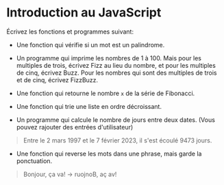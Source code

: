# Introduction au JavaScriptÉcrivez les fonctions et programmes suivant:
- Une fonction qui vérifie si un mot est un palindrome.
- Un programme qui imprime les nombres de 1 à 100. Mais pour les multiples de trois, écrivez Fizz au lieu du nombre, et pour les multiples de cinq, écrivez Buzz. Pour les nombres qui sont des multiples de trois et de cinq, écrivez FizzBuzz.- Une fonction qui retourne le nombre `x` de la série de Fibonacci.- Une fonction qui trie une liste en ordre décroissant.- Un programme qui calcule le nombre de jours entre deux dates. (Vous pouvez rajouter des entrées d'utilisateur)
>Entre le 2 mars 1997 et le 7 février 2023, il s'est écoulé 9473 jours.- Une fonction qui reverse les mots dans une phrase, mais garde la ponctuation.>Bonjour, ça va! -> ruojnoB, aç av!